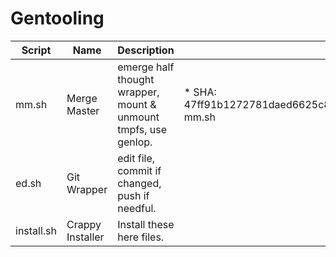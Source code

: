 # Gentooling
Script | Name | Description | Checksums
------ | ---- | ----------- | ---------
mm.sh | Merge Master | emerge half thought wrapper, mount & unmount tmpfs, use genlop. | * SHA: 47ff91b1272781daed6625c8d9cc45184c4b0448853b4a164bb62b916b93f7d75da3bb836527296f0a23d8c34a4486e8e62ce5dc6ed1137a6120094174221053  mm.sh
ed.sh | Git Wrapper | edit file, commit if changed, push if needful.
install.sh | Crappy Installer | Install these here files.
